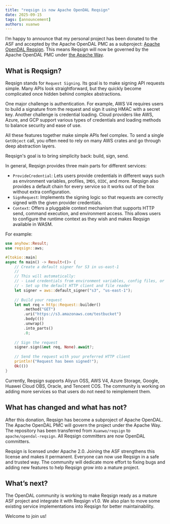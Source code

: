 ```yaml
---
title: "reqsign is now Apache OpenDAL Reqsign"
date: 2025-09-15
tags: [announcement]
authors: xuanwo
---
```


I’m happy to announce that my personal project has been donated to the ASF and accepted by the Apache OpenDAL PMC as a subproject: [Apache OpenDAL Reqsign](https://github.com/apache/opendal-reqsign). This means Reqsign will now be governed by the Apache OpenDAL PMC under [the Apache Way](https://www.apache.org/theapacheway/).

## What is Reqsign?

<!--truncate-->

Reqsign stands for `Request Signing`. Its goal is to make signing API requests simple. Many APIs look straightforward, but they quickly become complicated once hidden behind complex abstractions.

One major challenge is authentication. For example, AWS V4 requires users to build a signature from the request and sign it using HMAC with a secret key. Another challenge is credential loading. Cloud providers like AWS, Azure, and GCP support various types of credentials and loading methods to balance security and ease of use.

All these features together make simple APIs feel complex. To send a single `GetObject` call, you often need to rely on many AWS crates and go through deep abstraction layers.

Reqsign's goal is to bring simplicity back: build, sign, send.

In general, Reqsign provides three main parts for different services:

- `ProvideCredential`: Lets users provide credentials in different ways such as environment variables, profiles, `IMDS`, `OIDC`, and more. Reqsign also provides a default chain for every service so it works out of the box without extra configuration.
- `SignRequest`: Implements the signing logic so that requests are correctly signed with the given provider credentials.
- `Context`: Offers a pluggable context mechanism that supports HTTP send, command execution, and environment access. This allows users to configure the runtime context as they wish and makes Reqsign available in WASM.

For example:

```rust
use anyhow::Result;
use reqsign::aws;

#[tokio::main]
async fn main() -> Result<()> {
    // Create a default signer for S3 in us-east-1
    // 
    // This will automatically:
    // - Load credentials from environment variables, config files, or IAM roles
    // - Set up the default HTTP client and file reader
    let signer = aws::default_signer("s3", "us-east-1");
    
    // Build your request
    let mut req = http::Request::builder()
        .method("GET")
        .uri("https://s3.amazonaws.com/testbucket")
        .body(())
        .unwrap()
        .into_parts()
        .0;
    
    // Sign the request
    signer.sign(&mut req, None).await?;
    
    // Send the request with your preferred HTTP client
    println!("Request has been signed!");
    Ok(())
}
```

Currently, Reqsign supports Aliyun OSS, AWS V4, Azure Storage, Google, Huawei Cloud OBS, Oracle, and Tencent COS. The community is working on adding more services so that users do not need to reimplement them.

## What has changed and what has not?

After this donation, Reqsign has become a subproject of Apache OpenDAL. The Apache OpenDAL PMC will govern the project under the Apache Way. The repository has been transferred from `Xuanwo/reqsign` to `apache/opendal-reqsign`. All Reqsign committers are now OpenDAL committers.

Reqsign is licensed under Apache 2.0. Joining the ASF strengthens this license and makes it permanent. Everyone can now use Reqsign in a safe and trusted way. The community will dedicate more effort to fixing bugs and adding new features to help Reqsign grow into a mature project.

## What’s next?

The OpenDAL community is working to make Reqsign ready as a mature ASF project and integrate it with Reqsign v1.0. We also plan to move some existing service implementations into Reqsign for better maintainability.

Welcome to join us!
